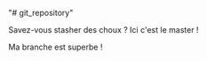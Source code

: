 "# git_repository"

Savez-vous stasher des choux ?
Ici c'est le master !

Ma branche est superbe !

